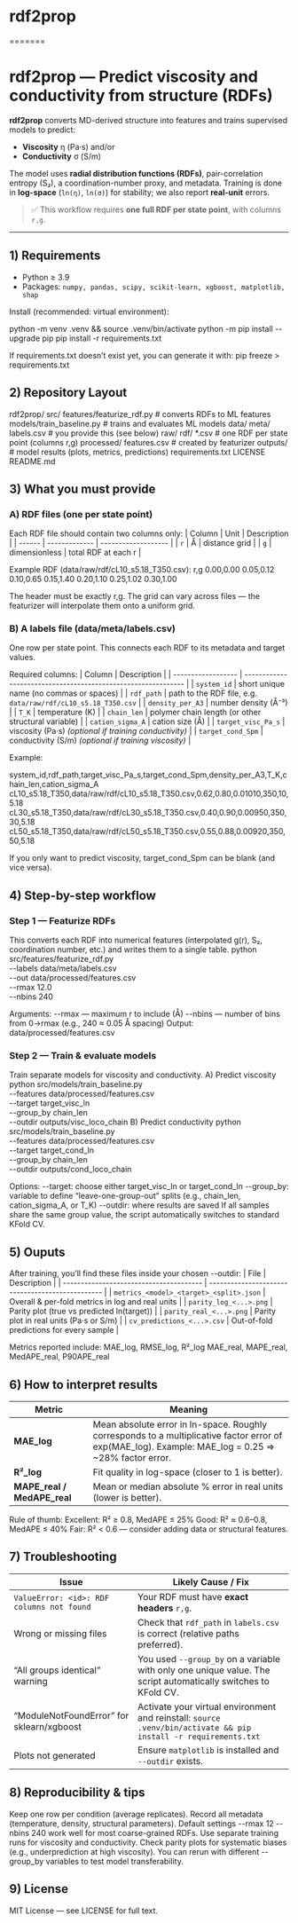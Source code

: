 
# rdf2prop
=======
# rdf2prop — Predict viscosity and conductivity from structure (RDFs)

**rdf2prop** converts MD-derived structure into features and trains supervised models to predict:
- **Viscosity** η (Pa·s) and/or
- **Conductivity** σ (S/m)

The model uses **radial distribution functions (RDFs)**, pair-correlation entropy (S₂), a coordination-number proxy, and metadata. Training is done in **log-space** (`ln(η)`, `ln(σ)`) for stability; we also report **real-unit** errors.

> ✅ This workflow requires **one full RDF per state point**, with columns `r,g`.  

---

## 1) Requirements

- Python ≥ 3.9  
- Packages: `numpy, pandas, scipy, scikit-learn, xgboost, matplotlib, shap`

Install (recommended: virtual environment):

python -m venv .venv && source .venv/bin/activate
python -m pip install --upgrade pip
pip install -r requirements.txt

If requirements.txt doesn’t exist yet, you can generate it with:
pip freeze > requirements.txt

## 2) Repository Layout

rdf2prop/
  src/
    features/featurize_rdf.py     # converts RDFs to ML features
    models/train_baseline.py      # trains and evaluates ML models
  data/
    meta/
      labels.csv                  # you provide this (see below)
    raw/
      rdf/
        *.csv                     # one RDF per state point (columns r,g)
    processed/
      features.csv                # created by featurizer
  outputs/                         # model results (plots, metrics, predictions)
  requirements.txt
  LICENSE
  README.md

## 3) What you must provide

### A) RDF files (one per state point)

Each RDF file should contain two columns only:
| Column | Unit          | Description         |
| ------ | ------------- | ------------------- |
| `r`    | Å             | distance grid       |
| `g`    | dimensionless | total RDF at each r |

Example RDF (data/raw/rdf/cL10_s5.18_T350.csv):
r,g
0.00,0.00
0.05,0.12
0.10,0.65
0.15,1.40
0.20,1.10
0.25,1.02
0.30,1.00

The header must be exactly r,g.
The grid can vary across files — the featurizer will interpolate them onto a uniform grid.

### B) A labels file (data/meta/labels.csv)
One row per state point.
This connects each RDF to its metadata and target values.

Required columns:
| Column             | Description                                                   |
| ------------------ | ------------------------------------------------------------- |
| `system_id`        | short unique name (no commas or spaces)                       |
| `rdf_path`         | path to the RDF file, e.g. `data/raw/rdf/cL10_s5.18_T350.csv` |
| `density_per_A3`   | number density (Å⁻³)                                          |
| `T_K`              | temperature (K)                                               |
| `chain_len`        | polymer chain length (or other structural variable)           |
| `cation_sigma_A`   | cation size (Å)                                               |
| `target_visc_Pa_s` | viscosity (Pa·s) *(optional if training conductivity)*        |
| `target_cond_Spm`  | conductivity (S/m) *(optional if training viscosity)*         |

Example:

system_id,rdf_path,target_visc_Pa_s,target_cond_Spm,density_per_A3,T_K,chain_len,cation_sigma_A
cL10_s5.18_T350,data/raw/rdf/cL10_s5.18_T350.csv,0.62,0.80,0.01010,350,10,5.18
cL30_s5.18_T350,data/raw/rdf/cL30_s5.18_T350.csv,0.40,0.90,0.00950,350,30,5.18
cL50_s5.18_T350,data/raw/rdf/cL50_s5.18_T350.csv,0.55,0.88,0.00920,350,50,5.18

If you only want to predict viscosity, target_cond_Spm can be blank (and vice versa).

## 4) Step-by-step workflow

### Step 1 — Featurize RDFs
This converts each RDF into numerical features (interpolated g(r), S₂, coordination number, etc.) and writes them to a single table.
python src/features/featurize_rdf.py \
  --labels data/meta/labels.csv \
  --out data/processed/features.csv \
  --rmax 12.0 \
  --nbins 240

Arguments:
--rmax — maximum r to include (Å)
--nbins — number of bins from 0→rmax (e.g., 240 ≈ 0.05 Å spacing)
Output: data/processed/features.csv

### Step 2 — Train & evaluate models
Train separate models for viscosity and conductivity.
A) Predict viscosity
python src/models/train_baseline.py \
  --features data/processed/features.csv \
  --target target_visc_ln \
  --group_by chain_len \
  --outdir outputs/visc_loco_chain
B) Predict conductivity
python src/models/train_baseline.py \
  --features data/processed/features.csv \
  --target target_cond_ln \
  --group_by chain_len \
  --outdir outputs/cond_loco_chain

Options:
--target: choose either target_visc_ln or target_cond_ln
--group_by: variable to define “leave-one-group-out” splits (e.g., chain_len, cation_sigma_A, or T_K)
--outdir: where results are saved
If all samples share the same group value, the script automatically switches to standard KFold CV.

## 5) Ouputs

After training, you’ll find these files inside your chosen --outdir:
| File                                    | Description                                      |
| --------------------------------------- | ------------------------------------------------ |
| `metrics_<model>_<target>_<split>.json` | Overall & per-fold metrics in log and real units |
| `parity_log_<...>.png`                  | Parity plot (true vs predicted ln(target))       |
| `parity_real_<...>.png`                 | Parity plot in real units (Pa·s or S/m)          |
| `cv_predictions_<...>.csv`              | Out-of-fold predictions for every sample         |

Metrics reported include:
MAE_log, RMSE_log, R²_log
MAE_real, MAPE_real, MedAPE_real, P90APE_real

## 6) How to interpret results

| Metric                      | Meaning                                                                                                                                             |
| --------------------------- | --------------------------------------------------------------------------------------------------------------------------------------------------- |
| **MAE_log**                 | Mean absolute error in ln-space. Roughly corresponds to a multiplicative factor error of exp(MAE_log). Example: MAE_log = 0.25 ⇒ ~28% factor error. |
| **R²_log**                  | Fit quality in log-space (closer to 1 is better).                                                                                                   |
| **MAPE_real / MedAPE_real** | Mean or median absolute % error in real units (lower is better).                                                                                    |

Rule of thumb:
Excellent: R² ≥ 0.8, MedAPE ≤ 25%
Good: R² ≈ 0.6–0.8, MedAPE ≤ 40%
Fair: R² < 0.6 — consider adding data or structural features.

## 7) Troubleshooting

| Issue                                     | Likely Cause / Fix                                                                                              |
| ----------------------------------------- | --------------------------------------------------------------------------------------------------------------- |
| `ValueError: <id>: RDF columns not found` | Your RDF must have **exact headers** `r,g`.                                                                     |
| Wrong or missing files                    | Check that `rdf_path` in `labels.csv` is correct (relative paths preferred).                                    |
| “All groups identical” warning            | You used `--group_by` on a variable with only one unique value. The script automatically switches to KFold CV.  |
| “ModuleNotFoundError” for sklearn/xgboost | Activate your virtual environment and reinstall: `source .venv/bin/activate && pip install -r requirements.txt` |
| Plots not generated                       | Ensure `matplotlib` is installed and `--outdir` exists.                                                         |

## 8) Reproducibility & tips

Keep one row per condition (average replicates).
Record all metadata (temperature, density, structural parameters).
Default settings --rmax 12 --nbins 240 work well for most coarse-grained RDFs.
Use separate training runs for viscosity and conductivity.
Check parity plots for systematic biases (e.g., underprediction at high viscosity).
You can rerun with different --group_by variables to test model transferability.

## 9) License
MIT License — see LICENSE for full text.


